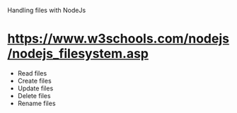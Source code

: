 Handling files with NodeJs

# https://www.w3schools.com/nodejs/nodejs_filesystem.asp

 - Read files
 - Create files
 - Update files
 - Delete files
 - Rename files